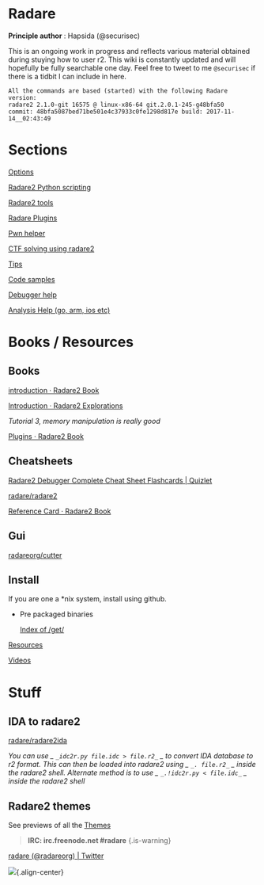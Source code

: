 # Radare

**Principle author** : Hapsida (@securisec)

This is an ongoing work in progress and reflects various material obtained during stuying how to user r2. This wiki is constantly updated and will hopefully be fully searchable one day. Feel free to tweet to me `@securisec` if there is a tidbit I can include in here.

    All the commands are based (started) with the following Radare version:
    radare2 2.1.0-git 16575 @ linux-x86-64 git.2.0.1-245-g48bfa50
    commit: 48bfa5087bed71be501e4c37933c0fe1298d817e build: 2017-11-14__02:43:49

# Sections

[Options](./Options-c322f9f5-fc3e-426a-b9c8-e718216bdb9b.md)

[Radare2 Python scripting](./Radare2-Python-scripting-f62ea1cf-6b4c-4fd1-bffa-c5628f9b16d7.md)

[Radare2 tools](./Radare2-tools-b38ae017-e1b0-4d72-9bb4-d4aefdbd3f16.md)

[Radare Plugins](./Radare-Plugins-8fc9a9d1-dea8-4417-bae5-c4dccde5d273.md)

[Pwn helper](./Pwn-helper-909a42a7-2ab5-4e39-a9dd-7bc496e7e5a2.md)

[CTF solving using radare2](./CTF-solving-using-radare2-80ddb7c2-1fc6-4e89-aaa7-a1b22a49d942.md)

[Tips](./Tips-203f2ab5-a46d-4737-b8e2-14b89e008ddc.md)

[Code samples](./Code-samples-6fbd05f4-01ee-447d-876c-27ed65f6a9c2.md)

[Debugger help](./Debugger-help-21263424-c22b-4c90-9d9a-20a43436f858.md)

[Analysis Help (go, arm, ios etc)](./Analysis-Help-go-arm-ios-etc-1bac9418-523f-45e9-9376-c469af14959c.md)

# Books / Resources

## Books

  [introduction · Radare2 Book](undefined)

  [Introduction · Radare2 Explorations](undefined)

   _Tutorial 3, memory manipulation is really good_ 

  [Plugins · Radare2 Book](undefined)

## Cheatsheets

  [Radare2 Debugger Complete Cheat Sheet Flashcards | Quizlet](undefined)

  [radare/radare2](undefined)

  [Reference Card · Radare2 Book](undefined)

## Gui

  [radareorg/cutter](undefined)

## Install

  If you are one a *nix system, install using github.

  - Pre packaged binaries

    [Index of /get/](undefined)

[Resources](./Resources-09912c2c-cfe9-4e26-8f7b-25e7a6268f34.md)

[Videos](./Videos-f6209288-e2bf-4623-ad81-e577e8e71def.md)

# Stuff

## IDA to radare2

  [radare/radare2ida](undefined)

   _You can use _ `_idc2r.py file.idc > file.r2_` _ to convert IDA database to r2 format. This can then be loaded into radare2 using _ `_. file.r2_` _ inside the radare2 shell. Alternate method is to use _ `_.!idc2r.py < file.idc_` _ inside the radare2 shell_ 

## Radare2 themes

  See previews of all the [Themes](https://www.notion.so/6e0a941a-c5c6-47c1-a62e-82466567bccb) 

> **IRC: irc.freenode.net #radare** 
{.is-warning}

[radare (@radareorg) | Twitter](undefined)

![](https://static.notion-static.com/754c9573-76a3-4f3f-9aa6-f3326ae85b1a/r2_learning_curve.png){.align-center}